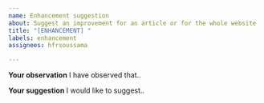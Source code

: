 ```yaml
---
name: Enhancement suggestion
about: Suggest an improvement for an article or for the whole website
title: "[ENHANCEMENT] "
labels: enhancement
assignees: hfrsoussama

---
```


**Your observation**
I have observed that..

**Your suggestion**
I would like to suggest..
